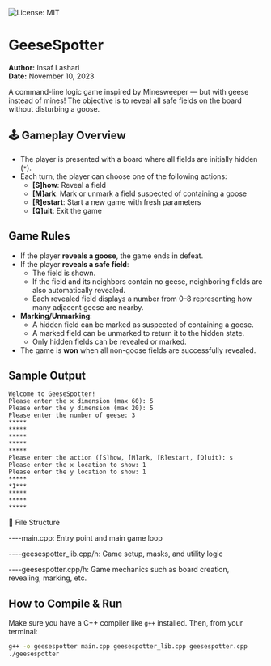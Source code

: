![License: MIT](https://img.shields.io/badge/License-MIT-yellow.svg)

# GeeseSpotter 

**Author:** Insaf Lashari  
**Date:** November 10, 2023

A command-line logic game inspired by Minesweeper — but with geese instead of mines! The objective is to reveal all safe fields on the board without disturbing a goose.

## 🕹 Gameplay Overview

- The player is presented with a board where all fields are initially hidden (`*`).
- Each turn, the player can choose one of the following actions:
  - **[S]how**: Reveal a field
  - **[M]ark**: Mark or unmark a field suspected of containing a goose
  - **[R]estart**: Start a new game with fresh parameters
  - **[Q]uit**: Exit the game

## Game Rules

- If the player **reveals a goose**, the game ends in defeat.
- If the player **reveals a safe field**:
  - The field is shown.
  - If the field and its neighbors contain no geese, neighboring fields are also automatically revealed.
  - Each revealed field displays a number from 0–8 representing how many adjacent geese are nearby.
- **Marking/Unmarking**:
  - A hidden field can be marked as suspected of containing a goose.
  - A marked field can be unmarked to return it to the hidden state.
  - Only hidden fields can be revealed or marked.
- The game is **won** when all non-goose fields are successfully revealed.

## Sample Output

```
Welcome to GeeseSpotter!
Please enter the x dimension (max 60): 5
Please enter the y dimension (max 20): 5
Please enter the number of geese: 3
*****
*****
*****
*****
*****
Please enter the action ([S]how, [M]ark, [R]estart, [Q]uit): s
Please enter the x location to show: 1
Please enter the y location to show: 1
*****
*1***
*****
*****
*****
```


📁 File Structure

----main.cpp: Entry point and main game loop

----geesespotter_lib.cpp/h: Game setup, masks, and utility logic

----geesespotter.cpp/h: Game mechanics such as board creation, revealing, marking, etc.

## How to Compile & Run
Make sure you have a C++ compiler like `g++` installed. Then, from your terminal:

```bash
g++ -o geesespotter main.cpp geesespotter_lib.cpp geesespotter.cpp
./geesespotter
